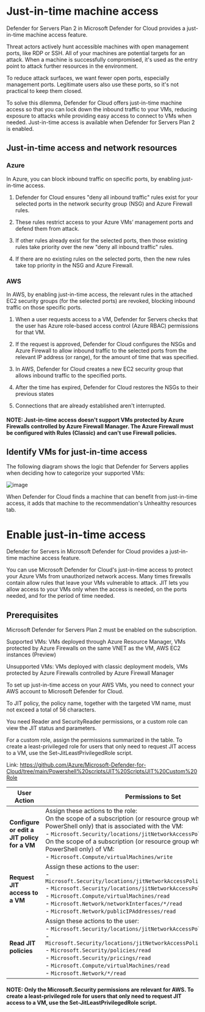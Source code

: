 # Just-in-time machine access

Defender for Servers Plan 2 in Microsoft Defender for Cloud provides a just-in-time machine access feature.

Threat actors actively hunt accessible machines with open management ports, like RDP or SSH. All of your machines are potential targets for an attack. When a machine is successfully compromised, it's used as the entry point to attack further resources in the environment.

To reduce attack surfaces, we want fewer open ports, especially management ports. Legitimate users also use these ports, so it's not practical to keep them closed.

To solve this dilemma, Defender for Cloud offers just-in-time machine access so that you can lock down the inbound traffic to your VMs, reducing exposure to attacks while providing easy access to connect to VMs when needed. Just-in-time access is available when Defender for Servers Plan 2 is enabled.

## Just-in-time access and network resources

### Azure

In Azure, you can block inbound traffic on specific ports, by enabling just-in-time access.

1) Defender for Cloud ensures "deny all inbound traffic" rules exist for your selected ports in the network security group (NSG) and Azure Firewall rules.

2) These rules restrict access to your Azure VMs’ management ports and defend them from attack.

3) If other rules already exist for the selected ports, then those existing rules take priority over the new "deny all inbound traffic" rules.

4) If there are no existing rules on the selected ports, then the new rules take top priority in the NSG and Azure Firewall.

### AWS

In AWS, by enabling just-in-time access, the relevant rules in the attached EC2 security groups (for the selected ports) are revoked, blocking inbound traffic on those specific ports.

1) When a user requests access to a VM, Defender for Servers checks that the user has Azure role-based access control (Azure RBAC) permissions for that VM.

2) If the request is approved, Defender for Cloud configures the NSGs and Azure Firewall to allow inbound traffic to the selected ports from the relevant IP address (or range), for the amount of time that was specified.

3) In AWS, Defender for Cloud creates a new EC2 security group that allows inbound traffic to the specified ports.

4) After the time has expired, Defender for Cloud restores the NSGs to their previous states

5) Connections that are already established aren't interrupted.

#### NOTE: Just-in-time access doesn't support VMs protected by Azure Firewalls controlled by Azure Firewall Manager. The Azure Firewall must be configured with Rules (Classic) and can't use Firewall policies.

## Identify VMs for just-in-time access

The following diagram shows the logic that Defender for Servers applies when deciding how to categorize your supported VMs:

![image](https://github.com/user-attachments/assets/1931f25e-4068-4794-8cb1-7a8b50fa6feb)

When Defender for Cloud finds a machine that can benefit from just-in-time access, it adds that machine to the recommendation's Unhealthy resources tab.

# Enable just-in-time access

Defender for Servers in Microsoft Defender for Cloud provides a just-in-time machine access feature.

You can use Microsoft Defender for Cloud's just-in-time access to protect your Azure VMs from unauthorized network access. Many times firewalls contain allow rules that leave your VMs vulnerable to attack. JIT lets you allow access to your VMs only when the access is needed, on the ports needed, and for the period of time needed.

## Prerequisites

Microsoft Defender for Servers Plan 2 must be enabled on the subscription.

Supported VMs: VMs deployed through Azure Resource Manager, VMs protected by Azure Firewalls on the same VNET as the VM, AWS EC2 instances (Preview)

Unsupported VMs: VMs deployed with classic deployment models, VMs protected by Azure Firewalls controlled by Azure Firewall Manager

To set up just-in-time access on your AWS VMs, you need to connect your AWS account to Microsoft Defender for Cloud.

To JIT policy, the policy name, together with the targeted VM name, must not exceed a total of 56 characters.

You need Reader and SecurityReader permissions, or a custom role can view the JIT status and parameters.

For a custom role, assign the permissions summarized in the table. To create a least-privileged role for users that only need to request JIT access to a VM, use the Set-JitLeastPrivilegedRole script. 

Link: https://github.com/Azure/Microsoft-Defender-for-Cloud/tree/main/Powershell%20scripts/JIT%20Scripts/JIT%20Custom%20Role

| **User Action**                          | **Permissions to Set** |
|-------------------------------------------|------------------------|
| **Configure or edit a JIT policy for a VM** | Assign these actions to the role: <br> On the scope of a subscription (or resource group when using API or PowerShell only) that is associated with the VM: <br> - `Microsoft.Security/locations/jitNetworkAccessPolicies/write` <br> On the scope of a subscription (or resource group when using API or PowerShell only) of VM: <br> - `Microsoft.Compute/virtualMachines/write` |
| **Request JIT access to a VM**           | Assign these actions to the user: <br> - `Microsoft.Security/locations/jitNetworkAccessPolicies/initiate/action` <br> - `Microsoft.Security/locations/jitNetworkAccessPolicies/*/read` <br> - `Microsoft.Compute/virtualMachines/read` <br> - `Microsoft.Network/networkInterfaces/*/read` <br> - `Microsoft.Network/publicIPAddresses/read` |
| **Read JIT policies**                     | Assign these actions to the user: <br> - `Microsoft.Security/locations/jitNetworkAccessPolicies/read` <br> - `Microsoft.Security/locations/jitNetworkAccessPolicies/initiate/action` <br> - `Microsoft.Security/policies/read` <br> - `Microsoft.Security/pricings/read` <br> - `Microsoft.Compute/virtualMachines/read` <br> - `Microsoft.Network/*/read` |

#### NOTE: Only the Microsoft.Security permissions are relevant for AWS. To create a least-privileged role for users that only need to request JIT access to a VM, use the Set-JitLeastPrivilegedRole script.

